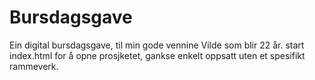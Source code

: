 # Bursdagsgave
Ein digital bursdagsgave, til min gode vennine Vilde som blir 22 år. start index.html for å opne prosjketet, gankse enkelt oppsatt uten et spesifikt rammeverk.
